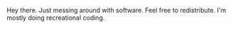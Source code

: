 Hey there. Just messing around with software. Feel free to redistribute. I'm mostly doing recreational coding.
